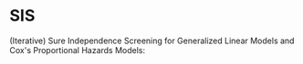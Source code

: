 # SIS
(Iterative) Sure Independence Screening for Generalized Linear Models and Cox's Proportional Hazards Models:
